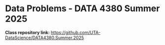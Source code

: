# Data Problems - DATA 4380 Summer 2025

**Class repository link:** https://github.com/UTA-DataScience/DATA4380.Summer.2025
